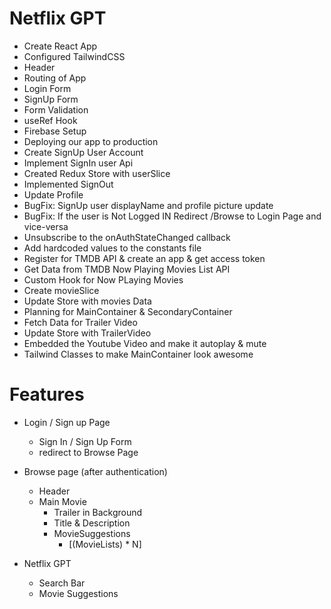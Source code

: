 # Netflix GPT

- Create React App
- Configured TailwindCSS
- Header
- Routing of App
- Login Form
- SignUp Form
- Form Validation
- useRef Hook
- Firebase Setup
- Deploying our app to production
- Create SignUp User Account
- Implement SignIn user Api
- Created Redux Store with userSlice
- Implemented SignOut
- Update Profile
- BugFix: SignUp user displayName and profile picture update
- BugFix: If the user is Not Logged IN Redirect /Browse to Login Page and vice-versa
- Unsubscribe to the onAuthStateChanged callback
- Add hardcoded values to the constants file
- Register for TMDB API & create an app & get access token
- Get Data from TMDB Now Playing Movies List API
- Custom Hook for Now PLaying Movies
- Create movieSlice
- Update Store with movies Data
- Planning for MainContainer & SecondaryContainer
- Fetch Data for Trailer Video
- Update Store with TrailerVideo
- Embedded the Youtube Video and make it autoplay & mute
- Tailwind Classes to make MainContainer look awesome

# Features

- Login / Sign up Page

  - Sign In / Sign Up Form
  - redirect to Browse Page

- Browse page (after authentication)

  - Header
  - Main Movie
    - Trailer in Background
    - Title & Description
    - MovieSuggestions
      - [(MovieLists) * N]

- Netflix GPT
  - Search Bar
  - Movie Suggestions

